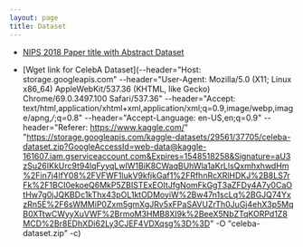 ```yaml
---
layout: page
title: Dataset
---
```


- [NIPS 2018 Paper title with Abstract Dataset ](https://github.com/karthikziffer/karthikziffer.github.io/blob/master/assets/files/NIPS2018.csv)

- [Wget link for CelebA Dataset](--header="Host: storage.googleapis.com" --header="User-Agent: Mozilla/5.0 (X11; Linux x86_64) AppleWebKit/537.36 (KHTML, like Gecko) Chrome/69.0.3497.100 Safari/537.36" --header="Accept: text/html,application/xhtml+xml,application/xml;q=0.9,image/webp,image/apng,*/*;q=0.8" --header="Accept-Language: en-US,en;q=0.9" --header="Referer: https://www.kaggle.com/" "https://storage.googleapis.com/kaggle-datasets/29561/37705/celeba-dataset.zip?GoogleAccessId=web-data@kaggle-161607.iam.gserviceaccount.com&Expires=1548518258&Signature=aU3zSu26IKkUrc9t94lqFyyqLwIW1BiK8CWaqBUhWla1aKrLlsQxmhxhwdHm%2Fin7j4lfY08%2FVFWF1lukV9kfjkGaf1%2FRfhnRcXRlHDKJ%2B8LS7rFk%2F1BCI0ekoeQ6MkP5ZBISTExEOItJfgNomFkGgT3aZFDy4A7y0CaOtHw7g0jJQKBDc1kThx43pOL1ktODMoyiW%2Bw47n1scLq%2BGJQ74YxzRn5E%2F6sWMMiP0Zxm5gmXgJRv5xFPaSAVUZrTh0JuGj4ehX3p5MqB0XTtwCWyyXuVWF%2BrmoM3HMB8XI9k%2BeeX5NbZTqKORPd1Z8MCD%2Br8EDhXDi62Ly3CJEF4VDXqsg%3D%3D" -O "celeba-dataset.zip" -c)

